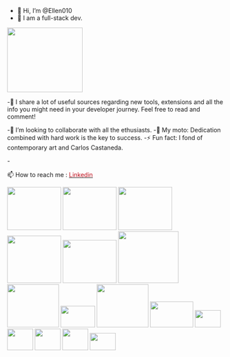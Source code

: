  - 👋 Hi, I’m @Ellen010
- 👀 I am a full-stack dev.
  
<img src="https://cdn.dribbble.com/users/510724/screenshots/5751670/media/17e0042a98e1b9a0ac2daa8ab078bfa6.gif" height="150" width="175" />

-🎢 I share a lot of useful sources regarding new tools, extensions and all the info you might need in your developer journey. Feel free to read and comment!

  -💞️ I’m looking to collaborate with all the ethusiasts.
  -💫 My moto: Dedication combined with hard work is the key to success.
  -⚡ Fun fact: I fond of contemporary art and Carlos Castaneda.

-<p>📫 How to reach me : <a href="https://www.linkedin.com/in/elena-welty-422a02177/" target="_blank" rel="noopener noreferrer"><font color="#c1121f"> Linkedin</font></a></p>

<img src="https://github.com/Ellen010/Ellen010/assets/157579304/77b1893a-e2dc-41be-89f6-ecd6179e9efc" height="100" width="125" />
<img src="https://github.com/Ellen010/Ellen010/assets/157579304/01432990-b76b-4fae-9079-37e029cb5e59" height="100" width="125" />
<img src="https://github.com/user-attachments/assets/7f321349-c1ae-4f9f-9d06-26e4b3a54866" height="100" width="125" />
<img src="https://github.com/user-attachments/assets/530d094f-6e2a-4090-8e5a-f7a6ef5101bd" height="110" width="125" />
<img src="https://github.com/user-attachments/assets/68222e5e-e141-4f23-9c96-a06620736fdd" height="100" width="125" />
<img src="https://github.com/Ellen010/Ellen010/assets/157579304/c0e3db7f-c6ba-4df0-ad63-b572406d6650" height="120" width="140" />
<img src="https://github.com/user-attachments/assets/211da2ef-9687-4ce5-9729-74850fb19d93" height="100" width="120" />
<img src="https://github.com/user-attachments/assets/43d38e6b-fc7f-48f1-8b25-b15d6a55f970" height="50" width="80" />
<img src="https://github.com/Ellen010/Ellen010/assets/157579304/0422e464-c68f-48a8-9354-568c158acf72" height="100" width="120" />
<img src="https://github.com/Ellen010/Ellen010/assets/157579304/aed1c30a-ff45-42f5-b0c4-a8eba021c14d" height="60" width="100" />
<img src="https://github.com/Ellen010/Ellen010/assets/157579304/d22a7f2e-6086-498c-9904-4140a578808d" height="40" width="60" />
<img src="https://github.com/user-attachments/assets/89a777c3-819b-4a20-9924-22fb63091db6" height="50" width="60" />
<img src="https://github.com/user-attachments/assets/4da05105-61b5-4e32-8016-1efccb60537d" height="50" width="60" />
<img src="https://github.com/user-attachments/assets/a0eb02f2-8447-4778-8ceb-33b2d5602251" height="50" width="60" />
<img src="https://github.com/user-attachments/assets/0c542f51-40ed-4601-a470-5f90f6c01e67" height="40" width="60" />


<!---<p align="center">
<img alt="Contributions" title="Contributions" src="https://github.com/Ellen010/Ellen010/blob/contributions/snake.svg"/>
</p>--->


<!---- **List of tools I use**: 
- MongoDB, Superbase, MySQL, DB designer.--->
  
<!---
Ellen010/Ellen010 is a ✨ special ✨ repository because its `README.md` (this file) appears on your GitHub profile.
You can click the Preview link to take a look at your changes.
--->
